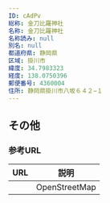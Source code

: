 ```yaml
---
ID: cAdPv
総称: 金刀比羅神社
名称: 金刀比羅神社
名称読み: null
別名: null
都道府県: 静岡県
区域: 掛川市
緯度: 34.7983323
経度: 138.0750396
郵便番号: 4360004
住所: 静岡県掛川市八坂６４２−１
---
```


## その他

### 参考URL

| URL | 説明          |
| --- | ------------- |
|     | OpenStreetMap |
